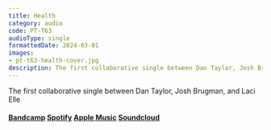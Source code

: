 ```yaml
---
title: Health
category: audio
code: PT-T63
audioType: single
formattedDate: 2024-03-01
images:
- pt-t63-health-cover.jpg
description: The first collaborative single between Dan Taylor, Josh Brugman, and Laci Elle
--- 
```


The first collaborative single between Dan Taylor, Josh Brugman, and Laci Elle

#### [Bandcamp](https://pedestriantactics.bandcamp.com/track/pt-t63-health) [Spotify](https://open.spotify.com/album/6eS3KP5q5Py1loLLoURBWm?si=9ma73YUOR7OWbFIlF5Ujig) [Apple Music](https://music.apple.com/us/album/health-single/1727093357) [Soundcloud](https://soundcloud.com/pedestriantactics/pt-t63)





